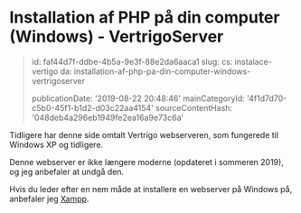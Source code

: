Installation af PHP på din computer (Windows) - VertrigoServer
==============================================================

> id: faf44d7f-ddbe-4b5a-9e3f-88e2da6aaca1
> slug:
> 	cs: instalace-vertigo
> 	da: installation-af-php-pa-din-computer-windows-vertrigoserver
> 
> publicationDate: '2019-08-22 20:48:46'
> mainCategoryId: '4f1d7d70-c5b0-45f1-b1d2-d03c22aa4154'
> sourceContentHash: '048deb4a296eb1949fe2ea16a9e73c6a'

Tidligere har denne side omtalt Vertrigo webserveren, som fungerede til Windows XP og tidligere.

Denne webserver er ikke længere moderne (opdateret i sommeren 2019), og jeg anbefaler at undgå den.

Hvis du leder efter en nem måde at installere en webserver på Windows på, anbefaler jeg <a href="https://www.apachefriends.org/index.html">Xampp</a>.
